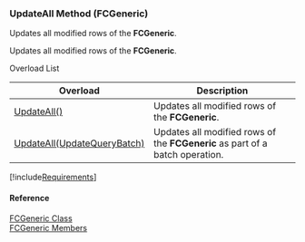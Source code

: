 ﻿### UpdateAll Method (FCGeneric)

Updates all modified rows of the **FCGeneric**.

Updates all modified rows of the **FCGeneric**.

Overload List

| Overload | Description |
| --- | --- |
| [UpdateAll()](fcSDK~FChoice.Foundation.FCGeneric~UpdateAll().md) | Updates all modified rows of the **FCGeneric**.   |
| [UpdateAll(UpdateQueryBatch)](fcSDK~FChoice.Foundation.FCGeneric~UpdateAll(UpdateQueryBatch).md) | Updates all modified rows of the **FCGeneric** as part of a batch operation.   |

[!include[Requirements](../partials/requirements.md)]



#### Reference

[FCGeneric Class](fcSDK~FChoice.Foundation.FCGeneric.md)  
[FCGeneric Members](fcSDK~FChoice.Foundation.FCGeneric_members.md)